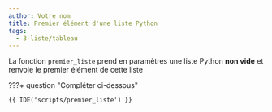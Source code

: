 ```yaml
---
author: Votre nom
title: Premier élément d'une liste Python
tags:
  - 3-liste/tableau
---
```


La fonction `premier_liste` prend en paramètres une liste Python **non vide** et renvoie le premier élément de cette liste

???+ question "Compléter ci-dessous"

    {{ IDE('scripts/premier_liste') }}
